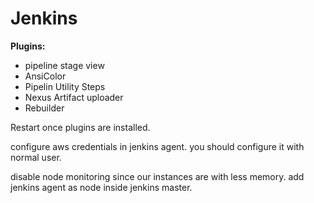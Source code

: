 # Jenkins

**Plugins:**
* pipeline stage view
* AnsiColor
* Pipelin Utility Steps
* Nexus Artifact uploader
* Rebuilder

Restart once plugins are installed.

configure aws credentials in jenkins agent. you should configure it with normal user.

disable node monitoring since our instances are with less memory. add jenkins agent as node inside jenkins master.